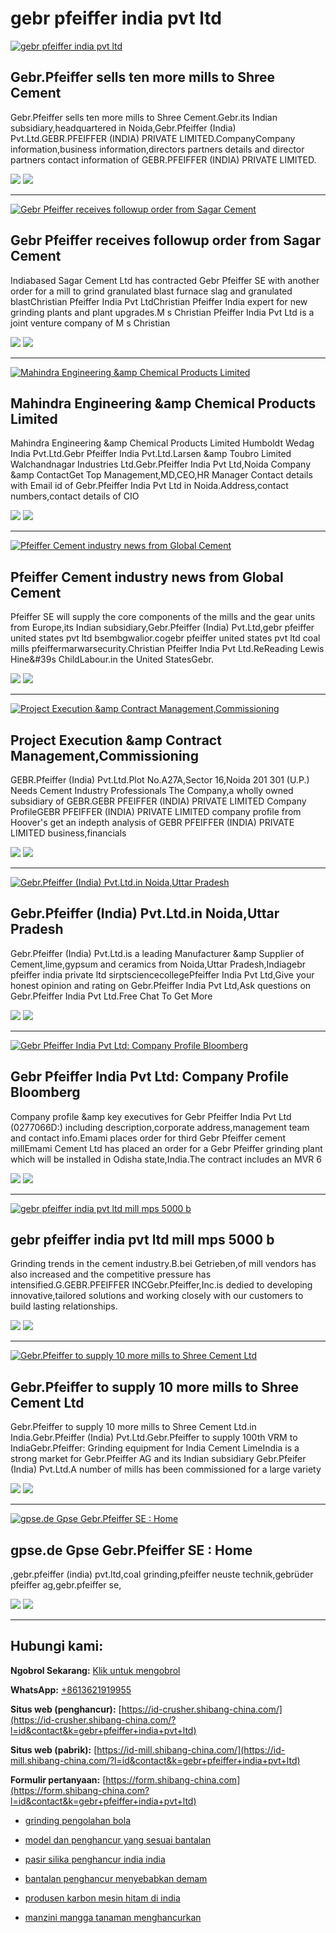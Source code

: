 # gebr pfeiffer india pvt ltd

<a href="https://swt.shibang-china.com/?l=id&img&k=gebr+pfeiffer+india+pvt+ltd" target="_blank">![gebr pfeiffer india pvt ltd](http://static.shibang-china.com/all-800x300/142.jpg)</a>

## Gebr.Pfeiffer sells ten more mills to Shree Cement
Gebr.Pfeiffer sells ten more mills to Shree Cement.Gebr.its Indian subsidiary,headquartered in Noida,Gebr.Pfeiffer (India) Pvt.Ltd.GEBR.PFEIFFER (INDIA) PRIVATE LIMITED.CompanyCompany information,business information,directors partners details and director partners contact information of GEBR.PFEIFFER (INDIA) PRIVATE LIMITED.


<a href="https://whatsapp.shibangsoft.com/WhatsApp.php" target="_blank" title="WhatsApp">![](http://static.shibang-china.com/icon/whatsapp.png)</a> <a href="https://swt.shibang-china.com/?l=id&icon&k=gebr+pfeiffer+india+pvt+ltd" target="_blank">![](http://static.shibang-china.com/icon/chat-id.png)</a>

---

<a href="https://swt.shibang-china.com/?l=id&img&k=gebr+pfeiffer+india+pvt+ltd" target="_blank">![Gebr Pfeiffer receives followup order from Sagar Cement](http://static.shibang-china.com/all-800x300/170.jpg)</a>

## Gebr Pfeiffer receives followup order from Sagar Cement
Indiabased Sagar Cement Ltd has contracted Gebr Pfeiffer SE with another order for a mill to grind granulated blast furnace slag and granulated blastChristian Pfeiffer India Pvt LtdChristian Pfeiffer India expert for new grinding plants and plant upgrades.M s Christian Pfeiffer India Pvt Ltd is a joint venture company of M s Christian


<a href="https://whatsapp.shibangsoft.com/WhatsApp.php" target="_blank" title="WhatsApp">![](http://static.shibang-china.com/icon/whatsapp.png)</a> <a href="https://swt.shibang-china.com/?l=id&icon&k=gebr+pfeiffer+india+pvt+ltd" target="_blank">![](http://static.shibang-china.com/icon/chat-id.png)</a>

---

<a href="https://swt.shibang-china.com/?l=id&img&k=gebr+pfeiffer+india+pvt+ltd" target="_blank">![Mahindra Engineering &amp Chemical Products Limited](http://static.shibang-china.com/all-800x300/419.jpg)</a>

## Mahindra Engineering &amp Chemical Products Limited
Mahindra Engineering &amp Chemical Products Limited Humboldt Wedag India Pvt.Ltd.Gebr Pfeiffer India Pvt.Ltd.Larsen &amp Toubro Limited Walchandnagar Industries Ltd.Gebr.Pfeiffer India Pvt Ltd,Noida Company &amp ContactGet Top Management,MD,CEO,HR Manager Contact details with Email id of Gebr.Pfeiffer India Pvt Ltd in Noida.Address,contact numbers,contact details of CIO


<a href="https://whatsapp.shibangsoft.com/WhatsApp.php" target="_blank" title="WhatsApp">![](http://static.shibang-china.com/icon/whatsapp.png)</a> <a href="https://swt.shibang-china.com/?l=id&icon&k=gebr+pfeiffer+india+pvt+ltd" target="_blank">![](http://static.shibang-china.com/icon/chat-id.png)</a>

---

<a href="https://swt.shibang-china.com/?l=id&img&k=gebr+pfeiffer+india+pvt+ltd" target="_blank">![Pfeiffer Cement industry news from Global Cement](http://static.shibang-china.com/all-800x300/815.jpg)</a>

## Pfeiffer Cement industry news from Global Cement
Pfeiffer SE will supply the core components of the mills and the gear units from Europe,its Indian subsidiary,Gebr.Pfeiffer (India) Pvt.Ltd,gebr pfeiffer united states pvt ltd bsembgwalior.cogebr pfeiffer united states pvt ltd coal mills pfeiffermarwarsecurity.Christian Pfeiffer India Pvt Ltd.ReReading Lewis Hine&#39s ChildLabour.in the United StatesGebr.


<a href="https://whatsapp.shibangsoft.com/WhatsApp.php" target="_blank" title="WhatsApp">![](http://static.shibang-china.com/icon/whatsapp.png)</a> <a href="https://swt.shibang-china.com/?l=id&icon&k=gebr+pfeiffer+india+pvt+ltd" target="_blank">![](http://static.shibang-china.com/icon/chat-id.png)</a>

---

<a href="https://swt.shibang-china.com/?l=id&img&k=gebr+pfeiffer+india+pvt+ltd" target="_blank">![Project Execution &amp Contract Management,Commissioning](http://static.shibang-china.com/all-800x300/1315.jpg)</a>

## Project Execution &amp Contract Management,Commissioning
GEBR.Pfeiffer (India) Pvt.Ltd.Plot No.A27A,Sector 16,Noida 201 301 (U.P.) Needs Cement Industry Professionals The Company,a wholly owned subsidiary of GEBR.GEBR PFEIFFER (INDIA) PRIVATE LIMITED Company ProfileGEBR PFEIFFER (INDIA) PRIVATE LIMITED company profile from Hoover's get an indepth analysis of GEBR PFEIFFER (INDIA) PRIVATE LIMITED business,financials


<a href="https://whatsapp.shibangsoft.com/WhatsApp.php" target="_blank" title="WhatsApp">![](http://static.shibang-china.com/icon/whatsapp.png)</a> <a href="https://swt.shibang-china.com/?l=id&icon&k=gebr+pfeiffer+india+pvt+ltd" target="_blank">![](http://static.shibang-china.com/icon/chat-id.png)</a>

---

<a href="https://swt.shibang-china.com/?l=id&img&k=gebr+pfeiffer+india+pvt+ltd" target="_blank">![Gebr.Pfeiffer (India) Pvt.Ltd.in Noida,Uttar Pradesh](http://static.shibang-china.com/all-800x300/163.jpg)</a>

## Gebr.Pfeiffer (India) Pvt.Ltd.in Noida,Uttar Pradesh
Gebr.Pfeiffer (India) Pvt.Ltd.is a leading Manufacturer &amp Supplier of Cement,lime,gypsum and ceramics from Noida,Uttar Pradesh,Indiagebr pfeiffer india private ltd sirptsciencecollegePfeiffer India Pvt Ltd,Give your honest opinion and rating on Gebr.Pfeiffer India Pvt Ltd,Ask questions on Gebr.Pfeiffer India Pvt Ltd.Free Chat To Get More


<a href="https://whatsapp.shibangsoft.com/WhatsApp.php" target="_blank" title="WhatsApp">![](http://static.shibang-china.com/icon/whatsapp.png)</a> <a href="https://swt.shibang-china.com/?l=id&icon&k=gebr+pfeiffer+india+pvt+ltd" target="_blank">![](http://static.shibang-china.com/icon/chat-id.png)</a>

---

<a href="https://swt.shibang-china.com/?l=id&img&k=gebr+pfeiffer+india+pvt+ltd" target="_blank">![Gebr Pfeiffer India Pvt Ltd: Company Profile Bloomberg](http://static.shibang-china.com/all-800x300/847.jpg)</a>

## Gebr Pfeiffer India Pvt Ltd: Company Profile Bloomberg
Company profile &amp key executives for Gebr Pfeiffer India Pvt Ltd (0277066D:) including description,corporate address,management team and contact info.Emami places order for third Gebr Pfeiffer cement millEmami Cement Ltd has placed an order for a Gebr Pfeiffer grinding plant which will be installed in Odisha state,India.The contract includes an MVR 6


<a href="https://whatsapp.shibangsoft.com/WhatsApp.php" target="_blank" title="WhatsApp">![](http://static.shibang-china.com/icon/whatsapp.png)</a> <a href="https://swt.shibang-china.com/?l=id&icon&k=gebr+pfeiffer+india+pvt+ltd" target="_blank">![](http://static.shibang-china.com/icon/chat-id.png)</a>

---

<a href="https://swt.shibang-china.com/?l=id&img&k=gebr+pfeiffer+india+pvt+ltd" target="_blank">![gebr pfeiffer india pvt ltd mill mps 5000 b](http://static.shibang-china.com/all-800x300/763.jpg)</a>

## gebr pfeiffer india pvt ltd mill mps 5000 b
Grinding trends in the cement industry.B.bei Getrieben,of mill vendors has also increased and the competitive pressure has intensified.G.GEBR.PFEIFFER INCGebr.Pfeiffer,Inc.is dedied to developing innovative,tailored solutions and working closely with our customers to build lasting relationships.


<a href="https://whatsapp.shibangsoft.com/WhatsApp.php" target="_blank" title="WhatsApp">![](http://static.shibang-china.com/icon/whatsapp.png)</a> <a href="https://swt.shibang-china.com/?l=id&icon&k=gebr+pfeiffer+india+pvt+ltd" target="_blank">![](http://static.shibang-china.com/icon/chat-id.png)</a>

---

<a href="https://swt.shibang-china.com/?l=id&img&k=gebr+pfeiffer+india+pvt+ltd" target="_blank">![Gebr.Pfeiffer to supply 10 more mills to Shree Cement Ltd](http://static.shibang-china.com/all-800x300/1235.jpg)</a>

## Gebr.Pfeiffer to supply 10 more mills to Shree Cement Ltd
Gebr.Pfeiffer to supply 10 more mills to Shree Cement Ltd.in India.Gebr.Pfeiffer (India) Pvt.Ltd.Gebr.Pfeiffer to supply 100th VRM to IndiaGebr.Pfeiffer: Grinding equipment for India Cement LimeIndia is a strong market for Gebr.Pfeiffer AG and its Indian subsidiary Gebr.Pfeifer (India) Pvt.Ltd.A number of mills has been commissioned for a large variety


<a href="https://whatsapp.shibangsoft.com/WhatsApp.php" target="_blank" title="WhatsApp">![](http://static.shibang-china.com/icon/whatsapp.png)</a> <a href="https://swt.shibang-china.com/?l=id&icon&k=gebr+pfeiffer+india+pvt+ltd" target="_blank">![](http://static.shibang-china.com/icon/chat-id.png)</a>

---

<a href="https://swt.shibang-china.com/?l=id&img&k=gebr+pfeiffer+india+pvt+ltd" target="_blank">![gpse.de Gpse Gebr.Pfeiffer SE : Home](http://static.shibang-china.com/all-800x300/1497.jpg)</a>

## gpse.de Gpse Gebr.Pfeiffer SE : Home
,gebr.pfeiffer (india) pvt.ltd,coal grinding,pfeiffer neuste technik,gebrüder pfeiffer ag,gebr.pfeiffer se,

<a href="https://whatsapp.shibangsoft.com/WhatsApp.php" target="_blank" title="WhatsApp">![](http://static.shibang-china.com/icon/whatsapp.png)</a> <a href="https://swt.shibang-china.com/?l=id&icon&k=gebr+pfeiffer+india+pvt+ltd" target="_blank">![](http://static.shibang-china.com/icon/chat-id.png)</a>

---
## Hubungi kami:

**Ngobrol Sekarang:** [Klik untuk mengobrol](https://swt.shibang-china.com?l=id&contact&k=gebr+pfeiffer+india+pvt+ltd)

**WhatsApp:**  [+8613621919955](https://whatsapp.shibangsoft.com/WhatsApp.php)

**Situs web (penghancur):** [https://id-crusher.shibang-china.com/](https://id-crusher.shibang-china.com/?l=id&contact&k=gebr+pfeiffer+india+pvt+ltd)

**Situs web (pabrik):** [https://id-mill.shibang-china.com/](https://id-mill.shibang-china.com/?l=id&contact&k=gebr+pfeiffer+india+pvt+ltd)

**Formulir pertanyaan:** [https://form.shibang-china.com](https://form.shibang-china.com?l=id&contact&k=gebr+pfeiffer+india+pvt+ltd)

* [grinding pengolahan bola](../40/grinding%20pengolahan%20bola.md)

* [model dan penghancur yang sesuai bantalan](../38/model%20dan%20penghancur%20yang%20sesuai%20bantalan.md)

* [pasir silika penghancur india india](../33/pasir%20silika%20penghancur%20india%20india.md)

* [bantalan penghancur menyebabkan demam](../35/bantalan%20penghancur%20menyebabkan%20demam.md)

* [produsen karbon mesin hitam di india](../39/produsen%20karbon%20mesin%20hitam%20di%20india.md)

* [manzini mangga tanaman menghancurkan](../33/manzini%20mangga%20tanaman%20menghancurkan.md)